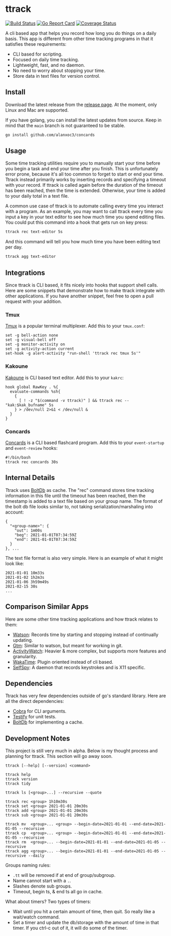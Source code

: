 # ttrack

[![Build Status](https://travis-ci.com/alanxoc3/ttrack.svg?branch=main)](https://travis-ci.com/alanxoc3/ttrack)
[![Go Report Card](https://goreportcard.com/badge/github.com/alanxoc3/ttrack)](https://goreportcard.com/report/github.com/alanxoc3/ttrack)
[![Coverage Status](https://coveralls.io/repos/github/alanxoc3/ttrack/badge.svg?branch=main)](https://coveralls.io/github/alanxoc3/ttrack?branch=main)

A cli based app that helps you record how long you do things on a daily basis. This app is different from other time tracking programs in that it satisfies these requirements:
* CLI based for scripting.
* Focused on daily time tracking.
* Lightweight, fast, and no daemon.
* No need to worry about stopping your time.
* Store data in text files for version control.

## Install
Download the latest release from the [release
page](https://github.com/alanxoc3/concards/releases). At the moment, only Linux
and Mac are supported.

If you have golang, you can install the latest updates from source. Keep in mind that the `main` branch is not guaranteed to be stable.
```bash
go install github.com/alanxoc3/concards
```

## Usage
Some time tracking utilities require you to manually start your time before you begin a task and end your time after you finish. This is unfortunately error prone, because it's all too common to forget to start or end your time. Ttrack instead primarily works by inserting records and specifying a timeout with your record. If ttrack is called again before the duration of the timeout has been reached, then the time is extended. Otherwise, your time is added to your daily total in a text file.

A common use case of ttrack is to automate calling every time you interact with a program. As an example, you may want to call ttrack every time you input a key in your text editor to see how much time you spend editing files. You could put this command into a hook that gets run on key press:

```bash
ttrack rec text-editor 5s
```

And this command will tell you how much time you have been editing text per day.

```bash
ttrack agg text-editor
```

## Integrations
Since ttrack is CLI based, it fits nicely into hooks that support shell calls. Here are some snippets that demonstrate how to make ttrack integrate with other applications. If you have another snippet, feel free to open a pull request with your addition.

### Tmux
[Tmux](https://github.com/tmux/tmux) is a popular terminal multiplexer. Add this to your `tmux.conf`:
```
set -g bell-action none
set -g visual-bell off
set -g monitor-activity on
set -g activity-action current
set-hook -g alert-activity "run-shell 'ttrack rec tmux 5s'"
```

### Kakoune
[Kakoune](https://kakoune.org/) is CLI based text editor. Add this to your `kakrc`:
```
hook global RawKey . %{
  evaluate-commands %sh{
    {
      [ ! -z "$(command -v ttrack)" ] && ttrack rec -- "kak:$kak_bufname" 5s
    } > /dev/null 2>&1 < /dev/null &
  }
}
```

### Concards
[Concards](https://github.com/alanxoc3/concards) is a CLI based flashcard program. Add this to your `event-startup` and `event-review` hooks:
```
#!/bin/bash
ttrack rec concards 30s
```

## Internal Details
Ttrack uses [BoltDb](https://github.com/etcd-io/bbolt) as cache. The "rec" command stores time tracking information in this file until the timeout has been reached, then the timestamp is added to a text file based on your group name.
The format of the bolt db file looks similar to, not taking serialization/marshaling into account:
```
{
  "<group-name>": {
    "out": 1m00s
    "beg": 2021-01-01T07:34:59Z
    "end": 2021-01-01T07:34:59Z
  }
}, ...
```

The text file format is also very simple. Here is an example of what it might look like:
```
2021-01-01 10m33s
2021-01-02 1h2m3s
2021-01-06 3h59m49s
2021-02-15 30s
...
```

## Comparison Similar Apps
Here are some other time tracking applications and how ttrack relates to them:
* [Watson](https://tailordev.github.io/Watson/): Records time by starting and stopping instead of continually updating.
* [Gtm](https://github.com/laughedelic/gtm): Similar to watson, but meant for working in git.
* [ActivityWatch](https://github.com/ActivityWatch/activitywatch): Heavier & more complex, but supports more features and granularity.
* [WakaTime](https://wakatime.com/): Plugin oriented instead of cli based.
* [SelfSpy](https://github.com/selfspy/selfspy): A daemon that records keystrokes and is X11 specific.

## Dependencies
Ttrack has very few dependencies outside of go's standard library. Here are all the direct dependencies:
* [Cobra](https://github.com/spf13/cobra) for CLI arguments.
* [Testify](https://github.com/stretchr/testify) for unit tests.
* [BoltDb](https://github.com/etcd-io/bbolt) for implementing a cache.

## Development Notes
This project is still very much in alpha. Below is my thought process and planning for ttrack. This section will go away soon.

```
ttrack [--help] [--version] <command>

ttrack help
ttrack version
ttrack tidy

ttrack ls [<group>...] --recursive --quote

ttrack rec <group> 1h10m30s
ttrack set <group> 2021-01-01 20m30s
ttrack add <group> 2021-01-01 20m30s
ttrack sub <group> 2021-01-01 20m30s

ttrack mv  <group>... <group> --begin-date=2021-01-01 --end-date=2021-01-05 --recursive
ttrack cp  <group>... <group> --begin-date=2021-01-01 --end-date=2021-01-05 --recursive
ttrack rm  <group>... --begin-date=2021-01-01 --end-date=2021-01-05 --recursive
ttrack agg <group>... --begin-date=2021-01-01 --end-date=2021-01-05 --recursive --daily
```

Groups naming rules:
* `.tt` will be removed if at end of group/subgroup.
* Name cannot start with a `.`.
* Slashes denote sub groups.
* Timeout, begin ts, & end ts all go in cache.

What about timers? Two types of timers:
* Wait until you hit a certain amount of time, then quit. So really like a wait/watch command.
* Set a timer and update the db/storage with the amount of time in that timer. If you ctrl-c out of it, it will do some of the timer.
